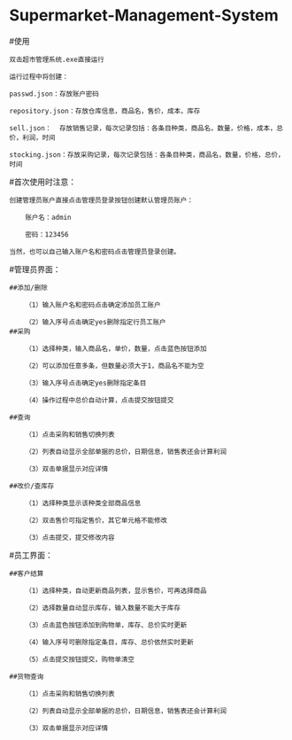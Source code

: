 # Supermarket-Management-System

#使用

	双击超市管理系统.exe直接运行

	运行过程中将创建：
	
	passwd.json：存放账户密码
	
	repository.json：存放仓库信息，商品名，售价，成本，库存
	
	sell.json：	存放销售记录，每次记录包括：各条目种类，商品名，数量，价格，成本，总价，利润，时间
	
	stocking.json：存放采购记录，每次记录包括：各条目种类，商品名，数量，价格，总价，时间

#首次使用时注意：
	
	创建管理员账户直接点击管理员登录按钮创建默认管理员账户：
	
		账户名：admin
	
		密码：123456
	
	当然，也可以自己输入账户名和密码点击管理员登录创建。

#管理员界面：

	##添加/删除

		（1）输入账户名和密码点击确定添加员工账户
		
		（2）输入序号点击确定yes删除指定行员工账户
	##采购
	
		（1）选择种类，输入商品名，单价，数量，点击蓝色按钮添加
		
		（2）可以添加任意多条，但数量必须大于1，商品名不能为空
		
		（3）输入序号点击确定yes删除指定条目
		
		（4）操作过程中总价自动计算，点击提交按钮提交
	
	##查询
		
		（1）点击采购和销售切换列表
		
		（2）列表自动显示全部单据的总价，日期信息，销售表还会计算利润
		
		（3）双击单据显示对应详情
	
	##改价/查库存	 
		
		（1）选择种类显示该种类全部商品信息
		
		（2）双击售价可指定售价，其它单元格不能修改
		
		（3）点击提交，提交修改内容

#员工界面：
	
	##客户结算
	
		（1）选择种类，自动更新商品列表，显示售价，可再选择商品
		
		（2）选择数量自动显示库存，输入数量不能大于库存
		
		（3）点击蓝色按钮添加到购物单，库存、总价实时更新
		
		（4）输入序号可删除指定条目，库存、总价依然实时更新
		
		（5）点击提交按钮提交，购物单清空
	
	##货物查询	
		
		（1）点击采购和销售切换列表
		
		（2）列表自动显示全部单据的总价，日期信息，销售表还会计算利润
		
		（3）双击单据显示对应详情
				
